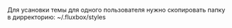 Для усановки темы для одного пользователя нужно скопировать папку в дирректорию:
~/.fluxbox/styles


